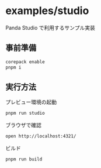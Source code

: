 # examples/studio

Panda Studio で利用するサンプル実装

## 事前準備

```sh
corepack enable 
pnpm i
```

## 実行方法

プレビュー環境の起動

```sh
pnpm run studio
```

ブラウザで確認

```sh
open http://localhost:4321/
```

ビルド

```sh
pnpm run build
```
